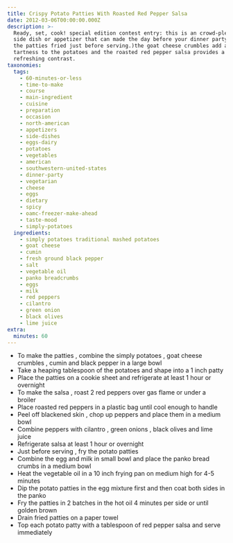 ```yaml
---
title: Crispy Potato Patties With Roasted Red Pepper Salsa
date: 2012-03-06T00:00:00.000Z
description: >-
  Ready, set, cook! special edition contest entry: this is an crowd-pleasing
  side dish or appetizer that can made the day before your dinner party (with
  the patties fried just before serving.)the goat cheese crumbles add a nice
  tartness to the potatoes and the roasted red pepper salsa provides a
  refreshing contrast.
taxonomies:
  tags:
    - 60-minutes-or-less
    - time-to-make
    - course
    - main-ingredient
    - cuisine
    - preparation
    - occasion
    - north-american
    - appetizers
    - side-dishes
    - eggs-dairy
    - potatoes
    - vegetables
    - american
    - southwestern-united-states
    - dinner-party
    - vegetarian
    - cheese
    - eggs
    - dietary
    - spicy
    - oamc-freezer-make-ahead
    - taste-mood
    - simply-potatoes
  ingredients:
    - simply potatoes traditional mashed potatoes
    - goat cheese
    - cumin
    - fresh ground black pepper
    - salt
    - vegetable oil
    - panko breadcrumbs
    - eggs
    - milk
    - red peppers
    - cilantro
    - green onion
    - black olives
    - lime juice
extra:
  minutes: 60
---
```

 - To make the patties , combine the simply potatoes , goat cheese crumbles , cumin and black pepper in a large bowl
 - Take a heaping tablespoon of the potatoes and shape into a 1 inch patty
 - Place the patties on a cookie sheet and refrigerate at least 1 hour or overnight
 - To make the salsa , roast 2 red peppers over gas flame or under a broiler
 - Place roasted red peppers in a plastic bag until cool enough to handle
 - Peel off blackened skin , chop up peppers and place them in a medium bowl
 - Combine peppers with cilantro , green onions , black olives and lime juice
 - Refrigerate salsa at least 1 hour or overnight
 - Just before serving , fry the potato patties
 - Combine the egg and milk in small bowl and place the panko bread crumbs in a medium bowl
 - Heat the vegetable oil in a 10 inch frying pan on medium high for 4-5 minutes
 - Dip the potato patties in the egg mixture first and then coat both sides in the panko
 - Fry the patties in 2 batches in the hot oil 4 minutes per side or until golden brown
 - Drain fried patties on a paper towel
 - Top each potato patty with a tablespoon of red pepper salsa and serve immediately
